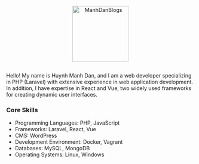<p align="center"><a href="https://manhdandev.com/" target="_blank"><img src="https://manhdandev.com/web/img/logo.webp" width="150" alt="ManhDanBlogs"></a></p>
</p>
<div style="display: flex; align-items: center;">
    <div>
        <p>
        Hello! My name is Huynh Manh Dan, and I am a web developer specializing in PHP (Laravel) with extensive experience in web application development. In addition, I have expertise in React and Vue, two widely used frameworks for creating dynamic user interfaces.
        </p>
        <h3>Core Skills</h3>
        <ul>
            <li>Programming Languages: PHP, JavaScript</li>
            <li>Frameworks: Laravel, React, Vue</li>
            <li>CMS: WordPress</li>
            <li>Development Environment: Docker, Vagrant</li>
            <li>Databases: MySQL, MongoDB</li>
            <li>Operating Systems: Linux, Windows</li>
        </ul>
    </div>
</div>
